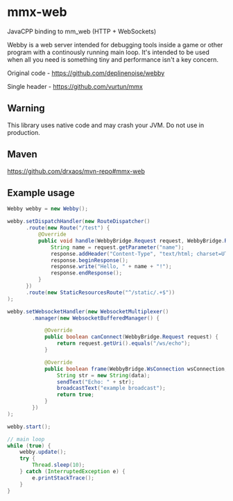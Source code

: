 # mmx-web
JavaCPP binding to mm_web (HTTP + WebSockets)

Webby is a web server intended for debugging tools inside a game or other program with a continously running main loop. It's intended to be used when all you need is something tiny and performance isn't a key concern.

Original code - https://github.com/deplinenoise/webby

Single header - https://github.com/vurtun/mmx

## Warning

This library uses native code and may crash your JVM. Do not use in production.

## Maven

https://github.com/drxaos/mvn-repo#mmx-web

## Example usage
```java
Webby webby = new Webby();

webby.setDispatchHandler(new RouteDispatcher()
      .route(new Route("/test") {
          @Override
          public void handle(WebbyBridge.Request request, WebbyBridge.Response response) {
              String name = request.getParameter("name");
              response.addHeader("Content-Type", "text/html; charset=UTF-8");
              response.beginResponse();
              response.write("Hello, " + name + "!");
              response.endResponse();
          }
      })
      .route(new StaticResourcesRoute("^/static/.+$"))
);

webby.setWebsocketHandler(new WebsocketMultiplexer()
        .manager(new WebsocketBufferedManager() {

            @Override
            public boolean canConnect(WebbyBridge.Request request) {
                return request.getUri().equals("/ws/echo");
            }

            @Override
            public boolean frame(WebbyBridge.WsConnection wsConnection, byte[] data, boolean binary) {
                String str = new String(data);
                sendText("Echo: " + str);
                broadcastText("example broadcast");
                return true;
            }
        })
);

webby.start();

// main loop
while (true) {
    webby.update();
    try {
        Thread.sleep(10);
    } catch (InterruptedException e) {
        e.printStackTrace();
    }
}
```
